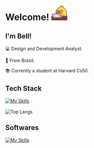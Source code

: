 # Welcome! <img src="/giphy.gif" width="50">

 

## I'm Bell!

 

:computer: Design and Development Analyst.

:house_with_garden: From Brazil.

:books: Currently a student at Harvard Cs50.

 

## Tech Stack

[![My Skills](https://skillicons.dev/icons?i=js,html,css,git,nodejs,react,vite,sqlite,jest,python,bootstrap,flask,styledcomponents,django,c&perline=5)](https://skillicons.dev)
</br>
</br>
![Top Langs](https://github-readme-stats.vercel.app/api/top-langs/?username=Bell006&layout=compact)

## Softwares
[![My Skills](https://skillicons.dev/icons?i=figma,ai,ps,pr,xd&perline=5)](https://skillicons.dev)

</br>
</br>


